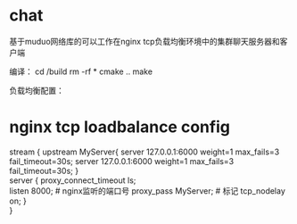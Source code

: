 # chat
基于muduo网络库的可以工作在nginx tcp负载均衡环境中的集群聊天服务器和客户端  

编译：
cd /build
rm -rf *
cmake ..
make

负载均衡配置：
# nginx tcp loadbalance config
stream {
    upstream MyServer{
        server 127.0.0.1:6000 weight=1 max_fails=3 fail_timeout=30s;
        server 127.0.0.1:6000 weight=1 max_fails=3 fail_timeout=30s;
    }   
    server {
        proxy_connect_timeout ls;  
        listen 8000;    # nginx监听的端口号
        proxy_pass MyServer;  # 标记
        tcp_nodelay on;
    }   
}

